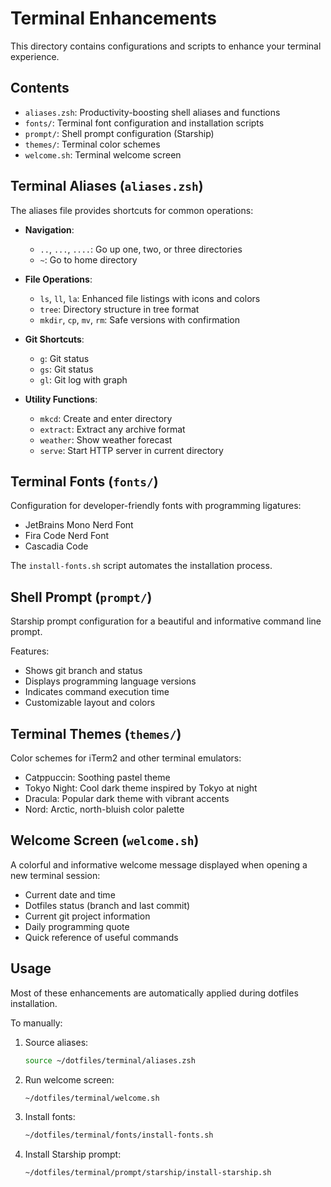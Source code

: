 # Terminal Enhancements

This directory contains configurations and scripts to enhance your terminal experience.

## Contents

- `aliases.zsh`: Productivity-boosting shell aliases and functions
- `fonts/`: Terminal font configuration and installation scripts
- `prompt/`: Shell prompt configuration (Starship)
- `themes/`: Terminal color schemes
- `welcome.sh`: Terminal welcome screen

## Terminal Aliases (`aliases.zsh`)

The aliases file provides shortcuts for common operations:

- **Navigation**:
  - `..`, `...`, `....`: Go up one, two, or three directories
  - `~`: Go to home directory

- **File Operations**:
  - `ls`, `ll`, `la`: Enhanced file listings with icons and colors
  - `tree`: Directory structure in tree format
  - `mkdir`, `cp`, `mv`, `rm`: Safe versions with confirmation

- **Git Shortcuts**:
  - `g`: Git status
  - `gs`: Git status
  - `gl`: Git log with graph

- **Utility Functions**:
  - `mkcd`: Create and enter directory
  - `extract`: Extract any archive format
  - `weather`: Show weather forecast
  - `serve`: Start HTTP server in current directory

## Terminal Fonts (`fonts/`)

Configuration for developer-friendly fonts with programming ligatures:

- JetBrains Mono Nerd Font
- Fira Code Nerd Font
- Cascadia Code

The `install-fonts.sh` script automates the installation process.

## Shell Prompt (`prompt/`)

Starship prompt configuration for a beautiful and informative command line prompt.

Features:
- Shows git branch and status
- Displays programming language versions
- Indicates command execution time
- Customizable layout and colors

## Terminal Themes (`themes/`)

Color schemes for iTerm2 and other terminal emulators:

- Catppuccin: Soothing pastel theme
- Tokyo Night: Cool dark theme inspired by Tokyo at night
- Dracula: Popular dark theme with vibrant accents
- Nord: Arctic, north-bluish color palette

## Welcome Screen (`welcome.sh`)

A colorful and informative welcome message displayed when opening a new terminal session:

- Current date and time
- Dotfiles status (branch and last commit)
- Current git project information
- Daily programming quote
- Quick reference of useful commands

## Usage

Most of these enhancements are automatically applied during dotfiles installation.

To manually:

1. Source aliases:
   ```bash
   source ~/dotfiles/terminal/aliases.zsh
   ```

2. Run welcome screen:
   ```bash
   ~/dotfiles/terminal/welcome.sh
   ```

3. Install fonts:
   ```bash
   ~/dotfiles/terminal/fonts/install-fonts.sh
   ```

4. Install Starship prompt:
   ```bash
   ~/dotfiles/terminal/prompt/starship/install-starship.sh
   ```